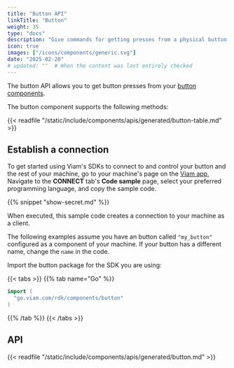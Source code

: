 ```yaml
---
title: "Button API"
linkTitle: "Button"
weight: 35
type: "docs"
description: "Give commands for getting presses from a physical button."
icon: true
images: ["/icons/components/generic.svg"]
date: "2025-02-20"
# updated: ""  # When the content was last entirely checked
---
```


The button API allows you to get button presses from your [button components](/operate/reference/components/button/).

The button component supports the following methods:

{{< readfile "/static/include/components/apis/generated/button-table.md" >}}

## Establish a connection

To get started using Viam's SDKs to connect to and control your button and the rest of your machine, go to your machine's page on the [Viam app](https://app.viam.com),
Navigate to the **CONNECT** tab's **Code sample** page, select your preferred programming language, and copy the sample code.

{{% snippet "show-secret.md" %}}

When executed, this sample code creates a connection to your machine as a client.

The following examples assume you have an button called `"my_button"` configured as a component of your machine.
If your button has a different name, change the `name` in the code.

Import the button package for the SDK you are using:

{{< tabs >}}
{{% tab name="Go" %}}

```go
import (
  "go.viam.com/rdk/components/button"
)
```

{{% /tab %}}
{{< /tabs >}}

## API

{{< readfile "/static/include/components/apis/generated/button.md" >}}
